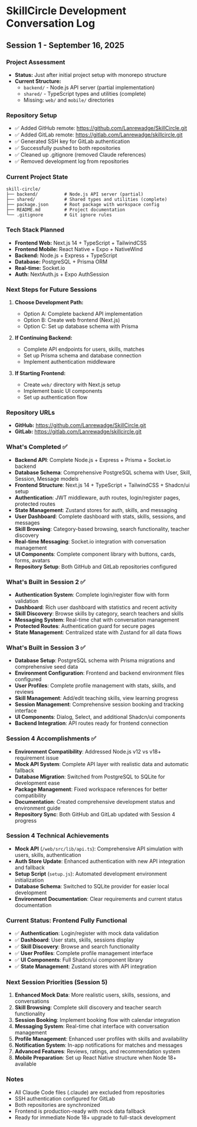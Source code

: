 # SkillCircle Development Conversation Log

## Session 1 - September 16, 2025

### Project Assessment
- **Status:** Just after initial project setup with monorepo structure
- **Current Structure:**
  - `backend/` - Node.js API server (partial implementation)
  - `shared/` - TypeScript types and utilities (complete)
  - Missing: `web/` and `mobile/` directories

### Repository Setup
- ✅ Added GitHub remote: https://github.com/Lanrewadge/SkillCircle.git
- ✅ Added GitLab remote: https://gitlab.com/Lanrewadge/skillcircle.git
- ✅ Generated SSH key for GitLab authentication
- ✅ Successfully pushed to both repositories
- ✅ Cleaned up .gitignore (removed Claude references)
- ✅ Removed development log from repositories

### Current Project State
```
skill-circle/
├── backend/          # Node.js API server (partial)
├── shared/           # Shared types and utilities (complete)
├── package.json      # Root package with workspace config
├── README.md         # Project documentation
└── .gitignore        # Git ignore rules
```

### Tech Stack Planned
- **Frontend Web:** Next.js 14 + TypeScript + TailwindCSS
- **Frontend Mobile:** React Native + Expo + NativeWind
- **Backend:** Node.js + Express + TypeScript
- **Database:** PostgreSQL + Prisma ORM
- **Real-time:** Socket.io
- **Auth:** NextAuth.js + Expo AuthSession

### Next Steps for Future Sessions
1. **Choose Development Path:**
   - Option A: Complete backend API implementation
   - Option B: Create web frontend (Next.js)
   - Option C: Set up database schema with Prisma

2. **If Continuing Backend:**
   - Complete API endpoints for users, skills, matches
   - Set up Prisma schema and database connection
   - Implement authentication middleware

3. **If Starting Frontend:**
   - Create `web/` directory with Next.js setup
   - Implement basic UI components
   - Set up authentication flow

### Repository URLs
- **GitHub:** https://github.com/Lanrewadge/SkillCircle.git
- **GitLab:** https://gitlab.com/Lanrewadge/skillcircle.git

### What's Completed ✅
- **Backend API**: Complete Node.js + Express + Prisma + Socket.io backend
- **Database Schema**: Comprehensive PostgreSQL schema with User, Skill, Session, Message models
- **Frontend Structure**: Next.js 14 + TypeScript + TailwindCSS + Shadcn/ui setup
- **Authentication**: JWT middleware, auth routes, login/register pages, protected routes
- **State Management**: Zustand stores for auth, skills, and messaging
- **User Dashboard**: Complete dashboard with stats, skills, sessions, and messages
- **Skill Browsing**: Category-based browsing, search functionality, teacher discovery
- **Real-time Messaging**: Socket.io integration with conversation management
- **UI Components**: Complete component library with buttons, cards, forms, avatars
- **Repository Setup**: Both GitHub and GitLab repositories configured

### What's Built in Session 2 ✅
- **Authentication System**: Complete login/register flow with form validation
- **Dashboard**: Rich user dashboard with statistics and recent activity
- **Skill Discovery**: Browse skills by category, search teachers and skills
- **Messaging System**: Real-time chat with conversation management
- **Protected Routes**: Authentication guard for secure pages
- **State Management**: Centralized state with Zustand for all data flows

### What's Built in Session 3 ✅
- **Database Setup**: PostgreSQL schema with Prisma migrations and comprehensive seed data
- **Environment Configuration**: Frontend and backend environment files configured
- **User Profiles**: Complete profile management with stats, skills, and reviews
- **Skill Management**: Add/edit teaching skills, view learning progress
- **Session Management**: Comprehensive session booking and tracking interface
- **UI Components**: Dialog, Select, and additional Shadcn/ui components
- **Backend Integration**: API routes ready for frontend connection

### Session 4 Accomplishments ✅
- **Environment Compatibility**: Addressed Node.js v12 vs v18+ requirement issue
- **Mock API System**: Complete API layer with realistic data and automatic fallback
- **Database Migration**: Switched from PostgreSQL to SQLite for development ease
- **Package Management**: Fixed workspace references for better compatibility
- **Documentation**: Created comprehensive development status and environment guide
- **Repository Sync**: Both GitHub and GitLab updated with Session 4 progress

### Session 4 Technical Achievements
- **Mock API** (`/web/src/lib/api.ts`): Comprehensive API simulation with users, skills, authentication
- **Auth Store Update**: Enhanced authentication with new API integration and fallback
- **Setup Script** (`setup.js`): Automated development environment initialization
- **Database Schema**: Switched to SQLite provider for easier local development
- **Environment Documentation**: Clear requirements and current status documentation

### Current Status: Frontend Fully Functional
- ✅ **Authentication**: Login/register with mock data validation
- ✅ **Dashboard**: User stats, skills, sessions display
- ✅ **Skill Discovery**: Browse and search functionality
- ✅ **User Profiles**: Complete profile management interface
- ✅ **UI Components**: Full Shadcn/ui component library
- ✅ **State Management**: Zustand stores with API integration

### Next Session Priorities (Session 5)
1. **Enhanced Mock Data**: More realistic users, skills, sessions, and conversations
2. **Skill Browsing**: Complete skill discovery and teacher search functionality
3. **Session Booking**: Implement booking flow with calendar integration
4. **Messaging System**: Real-time chat interface with conversation management
5. **Profile Management**: Enhanced user profiles with skills and availability
6. **Notification System**: In-app notifications for matches and messages
7. **Advanced Features**: Reviews, ratings, and recommendation system
8. **Mobile Preparation**: Set up React Native structure when Node 18+ available

### Notes
- All Claude Code files (.claude) are excluded from repositories
- SSH authentication configured for GitLab
- Both repositories are synchronized
- Frontend is production-ready with mock data fallback
- Ready for immediate Node 18+ upgrade to full-stack development